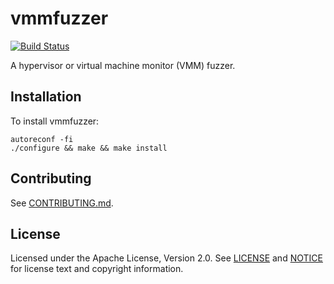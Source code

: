 vmmfuzzer
=========

[![Build Status](https://travis-ci.org/rcvalle/vmmfuzzer.svg?branch=master)](https://travis-ci.org/rcvalle/vmmfuzzer)

A hypervisor or virtual machine monitor (VMM) fuzzer.


Installation
------------

To install vmmfuzzer:

    autoreconf -fi
    ./configure && make && make install


Contributing
------------

See [CONTRIBUTING.md](CONTRIBUTING.md).


License
-------

Licensed under the Apache License, Version 2.0. See [LICENSE](LICENSE) and
[NOTICE](NOTICE) for license text and copyright information.
